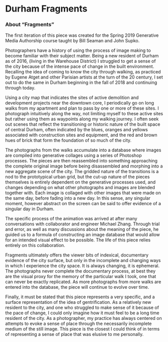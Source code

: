 # Durham Fragments

### About “Fragments” 

The first iteration of this piece was created for the Spring 2019 Generative Media Authorship course taught by Bill Seaman and John Supko. 

Photographers have a history of using the process of image making to become familiar with their subject matter. Being a new resident of Durham as of 2016, (living in the Warehouse District) I struggled to get a sense of the city because of the intense pace of change in the built environment. Recalling the idea of coming to know the city through walking, as practiced by Eugene Atget and other Parisian artists at the turn of the 20 century, I set out to do the same in Durham beginning in the fall of 2018 and continuing through today. 

Using a city map that indicates the sites of active demolition and development projects near the downtown core, I periodically go on long walks from my apartment and plan to pass by one or more of these sites. I photograph intuitively along the way, not limiting myself to these active sites but rather using them as waypoints along my walking journey. I often seek out scenes that reflect the transitioning or historic nature of the built space of central Durham, often indicated by the blues, oranges and yellows associated with construction sites and equipment, and the red and brown hues of brick that form the foundation of so much of the city. 

The photographs from the walks accumulate into a database where images are compiled into generative collages using a series of Photoshop processes. The pieces are then reassembled into something approaching the complete original image before being disassembled and morphing into a new aggregate scene of the city. The gridded nature of the transitions is a nod to the prototypical urban grid, but the cut-up nature of the pieces themselves is entirely dependent on the generative processes used, and changes depending on what other photographs and images are blended together with. Each image is collaged with other images that were made on the same day, before fading into a new day. In this sense, any singular moment, however abstract on the screen can be said to offer evidence of a singular day in Durham. 

The specific process of the animation was arrived at after many conversations with collaborator and engineer Michael Zhang. Through trial and error, as well as many discussions about the meaning of the piece, he guided us to a formula of constructing an image database that would allow for an intended visual effect to be possible. The life of this piece relies entirely on this collaboration. 

Fragments ultimately offers the viewer bits of indexical, documentary evidence of the city surface, but only in the incomplete and changing ways in which I experience the city space. It is always changing, it is ephemeral. The photographs never complete the documentary process, at best they are the visual proxy for the memory of the particular walk I took, one that can never be exactly replicated. As more photographs from more walks are entered into the database, the piece will continue to evolve over time.

Finally, it must be stated that this piece represents a very specific, and a surface representation of the idea of gentrification. As a relatively new resident to the city, and one who struggled to make sense of it because of the pace of change, I could only imagine how it must feel to be a long time resident of the city. As a photographer, my practice has always centered on attempts to evoke a sense of place through the necessarily incomplete medium of the still image. This piece is the closest I could think of in terms of representing a sense of place that was elusive to me personally.  

